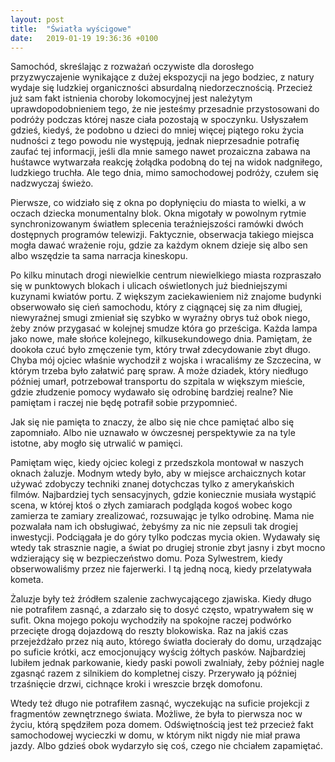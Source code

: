 ```yaml
---
layout: post
title:  "Światła wyścigowe"
date:   2019-01-19 19:36:36 +0100
---
```

Samochód, skreślając z rozważań oczywiste dla dorosłego przyzwyczajenie wynikające z dużej ekspozycji na jego bodziec, z natury wydaje się ludzkiej organiczności absurdalną niedorzecznością. Przecież już sam fakt istnienia choroby lokomocyjnej jest należytym uprawdopodobnieniem tego, że nie jesteśmy przesadnie przystosowani do podróży podczas której nasze ciała pozostają w spoczynku. Usłyszałem gdzieś, kiedyś, że podobno u dzieci do mniej więcej piątego roku życia nudności z tego powodu nie występują, jednak nieprzesadnie potrafię zaufać tej informacji, jeśli dla mnie samego nawet prozaiczna zabawa na huśtawce wytwarzała reakcję żołądka podobną do tej na widok nadgniłego, ludzkiego truchła. Ale tego dnia, mimo samochodowej podróży, czułem się nadzwyczaj świeżo.

Pierwsze, co widziało się z okna po dopłynięciu do miasta to wielki, a w oczach dziecka monumentalny blok. Okna migotały w powolnym rytmie synchronizowanym światłem splecenia teraźniejszości ramówki dwóch dostępnych programów telewizji. Faktycznie, obserwacja takiego miejsca mogła dawać wrażenie roju, gdzie za każdym oknem dzieje się albo sen albo wszędzie ta sama narracja kineskopu.

Po kilku minutach drogi niewielkie centrum niewielkiego miasta rozpraszało się w punktowych blokach i ulicach oświetlonych już biedniejszymi kuzynami kwiatów portu. Z większym zaciekawieniem niż znajome budynki obserwowało się cień samochodu, który z ciągnącej się za nim długiej, niewyraźnej smugi zmieniał się szybko w wyraźny obrys tuż obok niego, żeby znów przygasać w kolejnej smudze która go prześciga. Każda lampa jako nowe, małe słońce kolejnego, kilkusekundowego dnia. Pamiętam, że dookoła czuć było zmęczenie tym, który trwał zdecydowanie zbyt długo. Chyba mój ojciec właśnie wychodził z wojska i wracaliśmy ze Szczecina, w którym trzeba było załatwić parę spraw. A może dziadek, który niedługo później umarł, potrzebował transportu do szpitala w większym mieście, gdzie złudzenie pomocy wydawało się odrobinę bardziej realne? Nie pamiętam i raczej nie będę potrafił sobie przypomnieć.

Jak się nie pamięta to znaczy, że albo się nie chce pamiętać albo się zapomniało. Albo nie uznawało w ówczesnej perspektywie za na tyle istotne, aby mogło się utrwalić w pamięci.

Pamiętam więc, kiedy ojciec kolegi z przedszkola montował w naszych oknach żaluzje. Modnym wtedy było, aby w miejsce archaicznych kotar używać zdobyczy techniki znanej dotychczas tylko z amerykańskich filmów. Najbardziej tych sensacyjnych, gdzie koniecznie musiała wystąpić scena, w której ktoś o złych zamiarach podgląda kogoś wobec kogo zamierza te zamiary zrealizować, rozsuwając je tylko odrobinę. Mama nie pozwalała nam ich obsługiwać, żebyśmy za nic nie zepsuli tak drogiej inwestycji. Podciągała je do góry tylko podczas mycia okien. Wydawały się wtedy tak strasznie nagie, a świat po drugiej stronie zbyt jasny i zbyt mocno wdzierający się w bezpieczeństwo domu. Poza Sylwestrem, kiedy obserwowaliśmy przez nie fajerwerki. I tą jedną nocą, kiedy przelatywała kometa.

Żaluzje były też źródłem szalenie zachwycającego zjawiska. Kiedy długo nie potrafiłem zasnąć, a zdarzało się to dosyć często, wpatrywałem się w sufit. Okna mojego pokoju wychodziły na spokojne raczej podwórko przecięte drogą dojazdową do reszty blokowiska. Raz na jakiś czas przejeżdżało przez nią auto, którego światła docierały do domu, urządzając po suficie krótki, acz emocjonujący wyścig żółtych pasków. Najbardziej lubiłem jednak parkowanie, kiedy paski powoli zwalniały, żeby później nagle zgasnąć razem z silnikiem do kompletnej ciszy. Przerywało ją później trzaśnięcie drzwi, cichnące kroki i wreszcie brzęk domofonu.

Wtedy też długo nie potrafiłem zasnąć, wyczekując na suficie projekcji z fragmentów zewnętrznego świata. Możliwe, że była to pierwsza noc w życiu, którą spędziłem poza domem. Odświętnością jest też przecież fakt samochodowej wycieczki w domu, w którym nikt nigdy nie miał prawa jazdy. Albo gdzieś obok wydarzyło się coś, czego nie chciałem zapamiętać.
